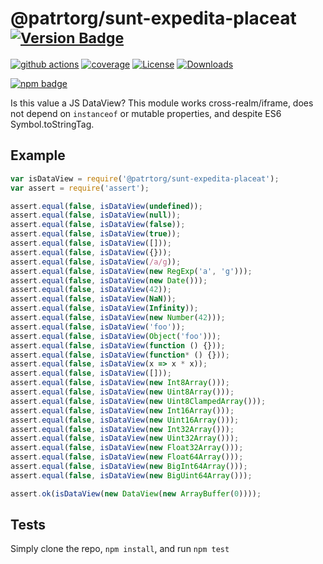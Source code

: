 # @patrtorg/sunt-expedita-placeat <sup>[![Version Badge][npm-version-svg]][package-url]</sup>

[![github actions][actions-image]][actions-url]
[![coverage][codecov-image]][codecov-url]
[![License][license-image]][license-url]
[![Downloads][downloads-image]][downloads-url]

[![npm badge][npm-badge-png]][package-url]

Is this value a JS DataView? This module works cross-realm/iframe, does not depend on `instanceof` or mutable properties, and despite ES6 Symbol.toStringTag.

## Example

```js
var isDataView = require('@patrtorg/sunt-expedita-placeat');
var assert = require('assert');

assert.equal(false, isDataView(undefined));
assert.equal(false, isDataView(null));
assert.equal(false, isDataView(false));
assert.equal(false, isDataView(true));
assert.equal(false, isDataView([]));
assert.equal(false, isDataView({}));
assert.equal(false, isDataView(/a/g));
assert.equal(false, isDataView(new RegExp('a', 'g')));
assert.equal(false, isDataView(new Date()));
assert.equal(false, isDataView(42));
assert.equal(false, isDataView(NaN));
assert.equal(false, isDataView(Infinity));
assert.equal(false, isDataView(new Number(42)));
assert.equal(false, isDataView('foo'));
assert.equal(false, isDataView(Object('foo')));
assert.equal(false, isDataView(function () {}));
assert.equal(false, isDataView(function* () {}));
assert.equal(false, isDataView(x => x * x));
assert.equal(false, isDataView([]));
assert.equal(false, isDataView(new Int8Array()));
assert.equal(false, isDataView(new Uint8Array()));
assert.equal(false, isDataView(new Uint8ClampedArray()));
assert.equal(false, isDataView(new Int16Array()));
assert.equal(false, isDataView(new Uint16Array()));
assert.equal(false, isDataView(new Int32Array()));
assert.equal(false, isDataView(new Uint32Array()));
assert.equal(false, isDataView(new Float32Array()));
assert.equal(false, isDataView(new Float64Array()));
assert.equal(false, isDataView(new BigInt64Array()));
assert.equal(false, isDataView(new BigUint64Array()));

assert.ok(isDataView(new DataView(new ArrayBuffer(0))));
```

## Tests
Simply clone the repo, `npm install`, and run `npm test`

[package-url]: https://npmjs.org/package/@patrtorg/sunt-expedita-placeat
[npm-version-svg]: https://versionbadg.es/inspect-js/@patrtorg/sunt-expedita-placeat.svg
[deps-svg]: https://david-dm.org/inspect-js/@patrtorg/sunt-expedita-placeat.svg
[deps-url]: https://david-dm.org/inspect-js/@patrtorg/sunt-expedita-placeat
[dev-deps-svg]: https://david-dm.org/inspect-js/@patrtorg/sunt-expedita-placeat/dev-status.svg
[dev-deps-url]: https://david-dm.org/inspect-js/@patrtorg/sunt-expedita-placeat#info=devDependencies
[npm-badge-png]: https://nodei.co/npm/@patrtorg/sunt-expedita-placeat.png?downloads=true&stars=true
[license-image]: https://img.shields.io/npm/l/@patrtorg/sunt-expedita-placeat.svg
[license-url]: LICENSE
[downloads-image]: https://img.shields.io/npm/dm/@patrtorg/sunt-expedita-placeat.svg
[downloads-url]: https://npm-stat.com/charts.html?package=@patrtorg/sunt-expedita-placeat
[codecov-image]: https://codecov.io/gh/inspect-js/@patrtorg/sunt-expedita-placeat/branch/main/graphs/badge.svg
[codecov-url]: https://app.codecov.io/gh/inspect-js/@patrtorg/sunt-expedita-placeat/
[actions-image]: https://img.shields.io/endpoint?url=https://github-actions-badge-u3jn4tfpocch.runkit.sh/inspect-js/@patrtorg/sunt-expedita-placeat
[actions-url]: https://github.com/patrtorg/sunt-expedita-placeat/actions
